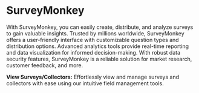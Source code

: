 # SurveyMonkey

With SurveyMonkey, you can easily create, distribute, and analyze surveys to gain valuable insights. Trusted by millions worldwide, SurveyMonkey offers a user-friendly interface with customizable question types and distribution options. Advanced analytics tools provide real-time reporting and data visualization for informed decision-making. With robust data security features, SurveyMonkey is a reliable solution for market research, customer feedback, and more.

**View Surveys/Collectors:** Effortlessly view and manage surveys and collectors with ease using our intuitive field management tools.
